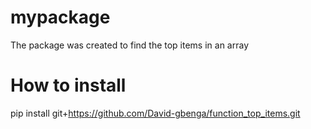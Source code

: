 # mypackage
The package was created to find the top items in an array 

# How to install
pip install  git+https://github.com/David-gbenga/function_top_items.git
